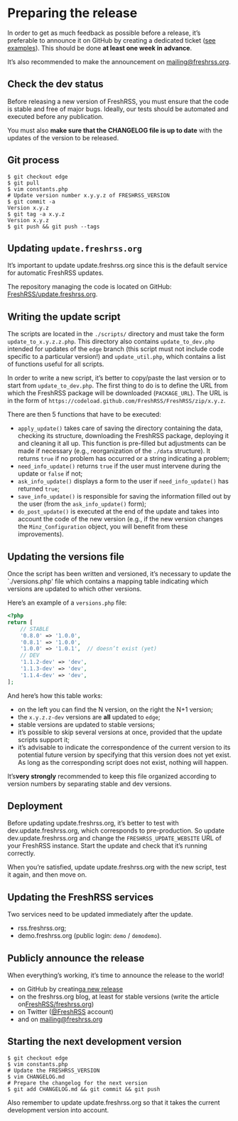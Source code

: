 # Preparing the release

In order to get as much feedback as possible before a release, it’s preferable to announce it on GitHub by creating a dedicated ticket
([see examples](https://github.com/FreshRSS/FreshRSS/search?utf8=%E2%9C%93&q=Call+for+testing&type=Issues)). This should be done **at least one week in advance**.

It’s also recommended to make the announcement on <mailing@freshrss.org>.

## Check the dev status

Before releasing a new version of FreshRSS, you must ensure that the code is stable and free of major bugs. Ideally, our tests should be automated and executed before any publication.

You must also **make sure that the CHANGELOG file is up to date** with the updates of the version to be released.

## Git process

```console
$ git checkout edge
$ git pull
$ vim constants.php
# Update version number x.y.y.z of FRESHRSS_VERSION
$ git commit -a
Version x.y.z
$ git tag -a x.y.z
Version x.y.z
$ git push && git push --tags
```

## Updating `update.freshrss.org`

It’s important to update update.freshrss.org since this is the default service for automatic FreshRSS updates.

The repository managing the code is located on GitHub: [FreshRSS/update.freshrss.org](https://github.com/FreshRSS/update.freshrss.org/).

## Writing the update script

The scripts are located in the `./scripts/` directory and must take the form `update_to_x.y.z.z.php`. This directory  also contains `update_to_dev.php` intended for updates of the `edge` branch (this script must not include code specific to a particular version!) and `update_util.php`, which contains a list of functions useful for all scripts.

In order to write a new script, it’s better to copy/paste the last version or to start from `update_to_dev.php`. The first thing to do is to define the URL from which the FreshRSS package will be downloaded (`PACKAGE_URL`). The URL is in the form  of `https://codeload.github.com/FreshRSS/FreshRSS/zip/x.y.z`.

There are then 5 functions that have to be executed:

* `apply_update()` takes care of saving the directory containing the data, checking its structure, downloading the FreshRSS package, deploying it and cleaning it all up. This function is pre-filled but adjustments can be made if necessary (e.g., reorganization of the `./data` structure). It returns `true` if no problem has occurred or a string indicating a problem;
* `need_info_update()` returns `true` if the user must intervene during the update or `false` if not;
* `ask_info_update()` displays a form to the user if `need_info_update()` has returned `true`;
* `save_info_update()` is responsible for saving the information filled out by the user (from the `ask_info_update()` form);
* `do_post_update()` is executed at the end of the update and takes into account the code of the new version (e.g., if the new version changes the `Minz_Configuration` object, you will benefit from these improvements).

## Updating the versions file

Once the script has been written and versioned, it’s necessary to update the `./versions.php' file which contains a mapping table indicating which versions are updated to which other versions.

Here’s an example of a `versions.php` file:

```php
<?php
return [
	// STABLE
	'0.8.0' => '1.0.0',
	'0.8.1' => '1.0.0',
	'1.0.0' => '1.0.1',  // doesn’t exist (yet)
	// DEV
	'1.1.2-dev' => 'dev',
	'1.1.3-dev' => 'dev',
	'1.1.4-dev' => 'dev',
];
```

And here’s how this table works:

* on the left you can find the N version, on the right the N+1 version;
* the `x.y.z.z-dev` versions are **all** updated to `edge`;
* stable versions are updated to stable versions;
* it’s possible to skip several versions at once, provided that the update scripts support it;
* it’s advisable to indicate the correspondence of the current version to its potential future version by specifying that this version does not yet exist. As long as the corresponding script does not exist, nothing will happen.

It’s**very strongly** recommended to keep this file organized according to version numbers by separating stable and dev versions.

## Deployment

Before updating update.freshrss.org, it’s better to test with dev.update.freshrss.org, which corresponds to pre-production. So update dev.update.freshrss.org and change the `FRESHRSS_UPDATE_WEBSITE` URL of your FreshRSS instance. Start the update and check that it’s running correctly.

When you’re satisfied, update update.freshrss.org with the new script, test it again, and then move on.

## Updating the FreshRSS services

Two services need to be updated immediately after the update.

* rss.freshrss.org;
* demo.freshrss.org (public login: `demo` / `demodemo`).

## Publicly announce the release

When everything’s working, it’s time to announce the release to the world!

* on GitHub by creating[a new release](https://github.com/FreshRSS/FreshRSS/releases/new)
* on the freshrss.org blog, at least for stable versions (write the article on[FreshRSS/freshrss.org](https://github.com/FreshRSS/freshrss.org))
* on Twitter ([@FreshRSS](https://twitter.com/FreshRSS) account)
* and on <mailing@freshrss.org>

## Starting the next development version

```console
$ git checkout edge
$ vim constants.php
# Update the FRESHRSS_VERSION
$ vim CHANGELOG.md
# Prepare the changelog for the next version
$ git add CHANGELOG.md && git commit && git push
```

Also remember to update update.freshrss.org so that it takes the current development version into account.
